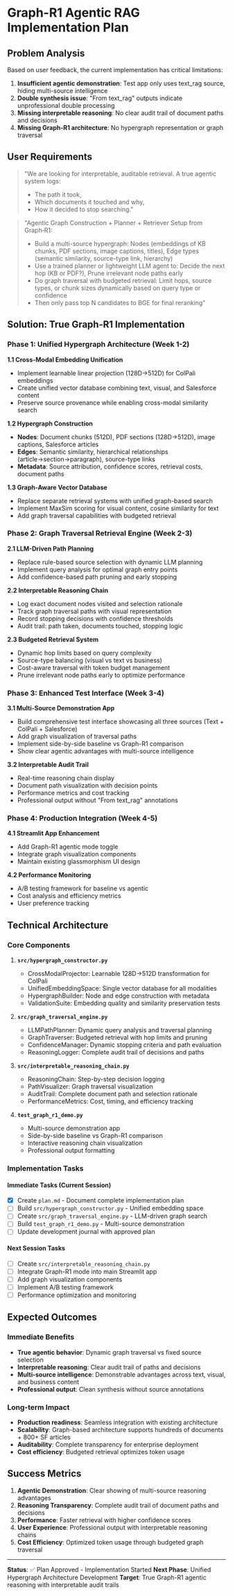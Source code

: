 # Graph-R1 Agentic RAG Implementation Plan

## Problem Analysis
Based on user feedback, the current implementation has critical limitations:

1. **Insufficient agentic demonstration**: Test app only uses text_rag source, hiding multi-source intelligence
2. **Double synthesis issue**: "From text_rag" outputs indicate unprofessional double processing  
3. **Missing interpretable reasoning**: No clear audit trail of document paths and decisions
4. **Missing Graph-R1 architecture**: No hypergraph representation or graph traversal

## User Requirements
> "We are looking for interpretable, auditable retrieval. A true agentic system logs:
> - The path it took,
> - Which documents it touched and why,
> - How it decided to stop searching."

> "Agentic Graph Construction + Planner + Retriever Setup from Graph‑R1:
> - Build a multi-source hypergraph: Nodes (embeddings of KB chunks, PDF sections, image captions, titles), Edge types (semantic similarity, source-type link, hierarchy)
> - Use a trained planner or lightweight LLM agent to: Decide the next hop (KB or PDF?), Prune irrelevant node paths early
> - Do graph traversal with budgeted retrieval: Limit hops, source types, or chunk sizes dynamically based on query type or confidence
> - Then only pass top N candidates to BGE for final reranking"

## Solution: True Graph-R1 Implementation

### Phase 1: Unified Hypergraph Architecture (Week 1-2)

**1.1 Cross-Modal Embedding Unification**
- Implement learnable linear projection (128D→512D) for ColPali embeddings
- Create unified vector database combining text, visual, and Salesforce content
- Preserve source provenance while enabling cross-modal similarity search

**1.2 Hypergraph Construction**
- **Nodes**: Document chunks (512D), PDF sections (128D→512D), image captions, Salesforce articles
- **Edges**: Semantic similarity, hierarchical relationships (article→section→paragraph), source-type links
- **Metadata**: Source attribution, confidence scores, retrieval costs, document paths

**1.3 Graph-Aware Vector Database**
- Replace separate retrieval systems with unified graph-based search
- Implement MaxSim scoring for visual content, cosine similarity for text
- Add graph traversal capabilities with budgeted retrieval

### Phase 2: Graph Traversal Retrieval Engine (Week 2-3)

**2.1 LLM-Driven Path Planning**
- Replace rule-based source selection with dynamic LLM planning
- Implement query analysis for optimal graph entry points
- Add confidence-based path pruning and early stopping

**2.2 Interpretable Reasoning Chain**
- Log exact document nodes visited and selection rationale
- Track graph traversal paths with visual representation
- Record stopping decisions with confidence thresholds
- Audit trail: path taken, documents touched, stopping logic

**2.3 Budgeted Retrieval System**
- Dynamic hop limits based on query complexity
- Source-type balancing (visual vs text vs business)
- Cost-aware traversal with token budget management
- Prune irrelevant node paths early to optimize performance

### Phase 3: Enhanced Test Interface (Week 3-4)

**3.1 Multi-Source Demonstration App**
- Build comprehensive test interface showcasing all three sources (Text + ColPali + Salesforce)
- Add graph visualization of traversal paths
- Implement side-by-side baseline vs Graph-R1 comparison
- Show clear agentic advantages with multi-source intelligence

**3.2 Interpretable Audit Trail**
- Real-time reasoning chain display
- Document path visualization with decision points
- Performance metrics and cost tracking
- Professional output without "From text_rag" annotations

### Phase 4: Production Integration (Week 4-5)

**4.1 Streamlit App Enhancement**
- Add Graph-R1 agentic mode toggle
- Integrate graph visualization components
- Maintain existing glassmorphism UI design

**4.2 Performance Monitoring**
- A/B testing framework for baseline vs agentic
- Cost analysis and efficiency metrics
- User preference tracking

## Technical Architecture

### Core Components

1. **`src/hypergraph_constructor.py`**
   - CrossModalProjector: Learnable 128D→512D transformation for ColPali
   - UnifiedEmbeddingSpace: Single vector database for all modalities
   - HypergraphBuilder: Node and edge construction with metadata
   - ValidationSuite: Embedding quality and similarity preservation tests

2. **`src/graph_traversal_engine.py`**
   - LLMPathPlanner: Dynamic query analysis and traversal planning
   - GraphTraverser: Budgeted retrieval with hop limits and pruning
   - ConfidenceManager: Dynamic stopping criteria and path evaluation
   - ReasoningLogger: Complete audit trail of decisions and paths

3. **`src/interpretable_reasoning_chain.py`**
   - ReasoningChain: Step-by-step decision logging
   - PathVisualizer: Graph traversal visualization
   - AuditTrail: Complete document path and selection rationale
   - PerformanceMetrics: Cost, timing, and efficiency tracking

4. **`test_graph_r1_demo.py`**
   - Multi-source demonstration app
   - Side-by-side baseline vs Graph-R1 comparison
   - Interactive reasoning chain visualization
   - Professional output formatting

### Implementation Tasks

#### Immediate Tasks (Current Session)
- [x] Create `plan.md` - Document complete implementation plan  
- [ ] Build `src/hypergraph_constructor.py` - Unified embedding space
- [ ] Create `src/graph_traversal_engine.py` - LLM-driven graph search
- [ ] Build `test_graph_r1_demo.py` - Multi-source demonstration
- [ ] Update development journal with approved plan

#### Next Session Tasks
- [ ] Create `src/interpretable_reasoning_chain.py`
- [ ] Integrate Graph-R1 mode into main Streamlit app
- [ ] Add graph visualization components
- [ ] Implement A/B testing framework
- [ ] Performance optimization and monitoring

## Expected Outcomes

### Immediate Benefits
- **True agentic behavior**: Dynamic graph traversal vs fixed source selection
- **Interpretable reasoning**: Clear audit trail of paths and decisions  
- **Multi-source intelligence**: Demonstrable advantages across text, visual, and business content
- **Professional output**: Clean synthesis without source annotations

### Long-term Impact
- **Production readiness**: Seamless integration with existing architecture
- **Scalability**: Graph-based architecture supports hundreds of documents + 800+ SF articles
- **Auditability**: Complete transparency for enterprise deployment
- **Cost efficiency**: Budgeted retrieval optimizes token usage

## Success Metrics

1. **Agentic Demonstration**: Clear showing of multi-source reasoning advantages
2. **Reasoning Transparency**: Complete audit trail of document paths and decisions
3. **Performance**: Faster retrieval with higher confidence scores
4. **User Experience**: Professional output with interpretable reasoning chains
5. **Cost Efficiency**: Optimized token usage through budgeted graph traversal

---

**Status**: ✅ Plan Approved - Implementation Started
**Next Phase**: Unified Hypergraph Architecture Development
**Target**: True Graph-R1 agentic reasoning with interpretable audit trails